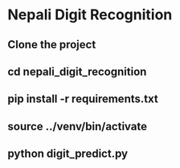# Nepali Digit Recognition

## Clone the project
## cd nepali_digit_recognition
## pip install -r requirements.txt
## source ../venv/bin/activate
## python digit_predict.py
